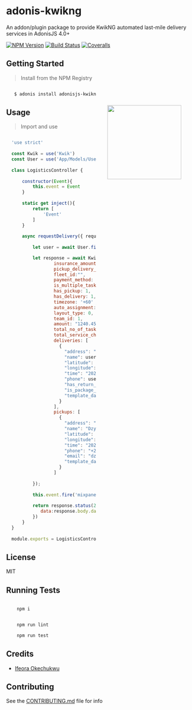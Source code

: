 # adonis-kwikng

An addon/plugin package to provide KwikNG automated last-mile delivery services in AdonisJS 4.0+

[![NPM Version][npm-image]][npm-url]
[![Build Status][travis-image]][travis-url]
[![Coveralls][coveralls-image]][coveralls-url]

<img src="http://res.cloudinary.com/adonisjs/image/upload/q_100/v1497112678/adonis-purple_pzkmzt.svg" width="200px" align="right" hspace="30px" vspace="140px">

## Getting Started

>Install from the NPM Registry

```bash

   $ adonis install adonisjs-kwikng

```

## Usage

>Import and use 

```js

  'use strict'
  
  const Kwik = use('Kwik')
  const User = use('App/Models/User')
  
  class LogisticsController {
  
      constructor(Event){
          this.event = Event
      }
      
      static get inject(){
          return [
              'Event'
          ]
      }
      
      async requestDelivery({ request, response }){
      
          let user = await User.find(1) // get user from database

          let response = await Kwik.API.scheduleDeliveryTask({
                  insurance_amount: 0, 
                  pickup_delivery_relationship: 0, 
                  fleet_id:"", 
                  payment_method: '131072' /* paga wallet payment */, 
                  is_multiple_tasks: 1, 
                  has_pickup: 1, 
                  has_delivery: 1, 
                  timezone: '+60' /* West African Time: +1:00hr from UTC */, 
                  auto_assignment: 0, 
                  layout_type: 0, 
                  team_id: 1,
                  amount: "1240.45", // Naira
                  total_no_of_tasks: 1,
                  total_service_charge: 23,
                  deliveries: [
                    {
                      "address": "No 4 Awgu Close, Garki, Area 3, Abuja",
                      "name": user.business_name,
                      "latitude": 9.0541091,
                      "longitude": 7.4349443,
                      "time": "2020-12-20 12:48:24",
                      "phone": user.phone, // user phone number
                      "has_return_task": false,
                      "is_package_insured": 0,
                      "template_data": [ ]
                    }
                  ],
                  pickups: [
                    {
                      "address": "Dyzn Clothing LLC",
                      "name": "Dzyn Babe",
                      "latitude": 9.0392449,
                      "longitude": 7.4220623,
                      "time": "2020-12-20 11:27:11",
                      "phone": "+2349045739731",
                      "email": "dzyn.fash.ng@gmail.com",
                      "template_data": [ ]
                    }
                  ]
          
          });
          
          this.event.fire('mixpanel::event', { key: 'deliveryDispatched' });
          
          return response.status(201).json({
             data:response.body.data
          })
      }
  }
  
  module.exports = LogisticsController

```

## License

MIT

## Running Tests
```bash

    npm i

```

```bash

    npm run lint

    npm run test

```

## Credits

- [Ifeora Okechukwu](https://twitter.com/isocroft)
    
## Contributing

See the [CONTRIBUTING.md](https://github.com/stitchng/adonis-kwikng/blob/master/CONTRIBUTING.md) file for info

[npm-image]: https://img.shields.io/npm/v/adonisjs-kwikng.svg?style=flat-square
[npm-url]: https://npmjs.org/package/adonisjs-kwikng

[travis-image]: https://img.shields.io/travis/stitchng/adonis-kwikng/master.svg?style=flat-square
[travis-url]: https://travis-ci.org/stitchng/adonis-kwikng

[coveralls-image]: https://img.shields.io/coveralls/stitchng/adonis-kwikng/master.svg?style=flat-square

[coveralls-url]: https://coveralls.io/github/stitchng/adonis-kwikng
